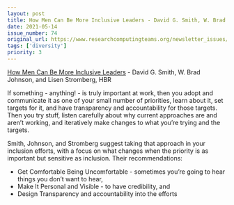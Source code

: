 ```yaml
---
layout: post
title: How Men Can Be More Inclusive Leaders - David G. Smith, W. Brad Johnson, and Lisen Stromberg, HBR
date: 2021-05-14
issue_number: 74
original_url: https://www.researchcomputingteams.org/newsletter_issues/0074
tags: ['diversity']
priority: 3
---
```


<!-- markdownlint-disable MD033 -->
<!-- markdownlint-disable MD041 -->
<!-- markdownlint-disable MD049 -->

[How Men Can Be More Inclusive Leaders](https://hbr.org/2021/05/how-men-can-be-more-inclusive-leaders) - David G. Smith, W. Brad Johnson, and Lisen Stromberg, HBR

If something - anything! - is truly important at work, then you adopt and communicate it as one of your small number of priorities, learn about it, set targets for it, and have transparency and accountability for those targets.  Then you try stuff, listen carefully about why current approaches are and aren’t working, and iteratively make changes to what you’re trying and the targets.

Smith, Johnson, and Stromberg suggest taking that approach in your inclusion efforts, with a focus on what changes when the priority is as important but sensitive as inclusion.  Their recommendations:

- Get Comfortable Being Uncomfortable - sometimes you’re going to hear things you don’t want to hear,
- Make It Personal and Visible - to have credibility, and
- Design Transparency and accountability into the efforts